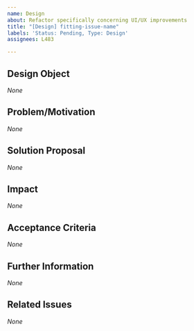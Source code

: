 ```yaml
---
name: Design
about: Refactor specifically concerning UI/UX improvements
title: "[Design] fitting-issue-name"
labels: 'Status: Pending, Type: Design'
assignees: L483

---
```


<!--
How to use this template:
The feature name has to be written in kebap-case.
Keep all of the text encapsulated in comments, even though it will not be rendered.
Only add text in the places that are filled with *None* default and replace *None* with your text.
-->

## Design Object
<!-- describe the UI/UX parts that are in need of a design change as specific as possible -->
*None*

## Problem/Motivation
<!-- describe your problem or motivation that caused your design change request as detailed as possible -->
*None*

## Solution Proposal
<!-- describe the solution you have in mind as detailed as possible -->
*None*

## Impact
<!-- describe potential side effects of your solution proposal that can cause follow-up issues (in particular design requests) as well as how/whether the corresponding functionality behind the design changes is affected to the best of your knowledge-->
*None*

## Acceptance Criteria
<!-- specify the acceptance criteria as a task list with one or more entries: https://docs.github.com/en/get-started/writing-on-github/working-with-advanced-formatting/about-task-lists -->
*None*

## Further Information
<!-- add additional helpful, issue related information such as links, screenshots, sketches, your own considerations and thoughts, etc. -->
*None*

## Related Issues
<!-- add a bullet point list of other related issues in case there are any, the issue(s) (if it/they can be narrowed down) that introduced the need for a design change would be particularly useful -->
*None*

<!--
Label usage:
- select any number of fitting labels with a "Flag: " prefix
- select any number of fitting labels with a "For: " prefix
- select EXACTLY ONE label with a "Priority: " prefix
- select EXACTLY ONE label with a "Scope: " prefix
- do not add, change or remove any label with a "Status: " or "Type: " prefix

Look at the label descriptions to get a better understanding of them and pick the most fitting.
If more than one "Type: " label fits the issue, it is a good indicator that the issue mixes concerns.
The issue should then be split into multiple issues in a way that each new issue falls EXACTLY INTO ONE category.
-->
